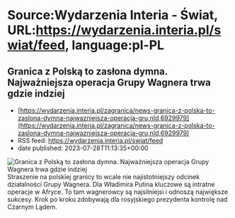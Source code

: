 # Source:Wydarzenia Interia - Świat, URL:https://wydarzenia.interia.pl/swiat/feed, language:pl-PL

## Granica z Polską to zasłona dymna. Najważniejsza operacja Grupy Wagnera trwa gdzie indziej
 - [https://wydarzenia.interia.pl/zagranica/news-granica-z-polska-to-zaslona-dymna-najwazniejsza-operacja-gru,nId,6929979](https://wydarzenia.interia.pl/zagranica/news-granica-z-polska-to-zaslona-dymna-najwazniejsza-operacja-gru,nId,6929979)
 - RSS feed: https://wydarzenia.interia.pl/swiat/feed
 - date published: 2023-07-28T11:13:35+00:00

<p><a href="https://wydarzenia.interia.pl/zagranica/news-granica-z-polska-to-zaslona-dymna-najwazniejsza-operacja-gru,nId,6929979"><img align="left" alt="Granica z Polską to zasłona dymna. Najważniejsza operacja Grupy Wagnera trwa gdzie indziej" src="https://i.iplsc.com/granica-z-polska-to-zaslona-dymna-najwazniejsza-operacja-gru/000HGMM6XXUFLS4A-C321.jpg" /></a>Straszenie na polskiej granicy to wcale nie najistotniejszy odcinek działalności Grupy Wagnera. Dla Władimira Putina kluczowe są intratne operacje w Afryce. To tam wagnerowcy są najsilniejsi i odnoszą największe sukcesy. Krok po kroku zdobywają dla rosyjskiego prezydenta kontrolę nad Czarnym Lądem.</p><br clear="all" />

